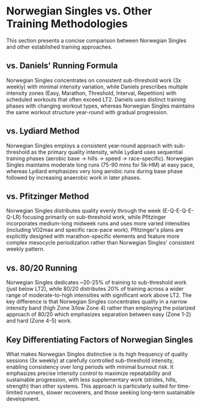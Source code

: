 # Norwegian Singles vs. Other Training Methodologies

This section presents a concise comparison between Norwegian Singles and other established training approaches.

## vs. Daniels' Running Formula
Norwegian Singles concentrates on consistent sub-threshold work (3x weekly) with minimal intensity variation, while Daniels prescribes multiple intensity zones (Easy, Marathon, Threshold, Interval, Repetition) with scheduled workouts that often exceed LT2. Daniels uses distinct training phases with changing workout types, whereas Norwegian Singles maintains the same workout structure year-round with gradual progression.

## vs. Lydiard Method
Norwegian Singles employs a consistent year-round approach with sub-threshold as the primary quality intensity, while Lydiard uses sequential training phases (aerobic base → hills → speed → race-specific). Norwegian Singles maintains moderate long runs (75-90 mins for 5k-HM) at easy pace, whereas Lydiard emphasizes very long aerobic runs during base phase followed by increasing anaerobic work in later phases.

## vs. Pfitzinger Method
Norwegian Singles distributes quality evenly through the week (E-Q-E-Q-E-Q-LR) focusing primarily on sub-threshold work, while Pfitzinger incorporates medium-long midweek runs and uses more varied intensities (including VO2max and specific race-pace work). Pfitzinger's plans are explicitly designed with marathon-specific elements and feature more complex mesocycle periodization rather than Norwegian Singles' consistent weekly pattern.

## vs. 80/20 Running
Norwegian Singles dedicates ~20-25% of training to sub-threshold work (just below LT2), while 80/20 distributes 20% of training across a wider range of moderate-to-high intensities with significant work above LT2. The key difference is that Norwegian Singles concentrates quality in a narrow intensity band (high Zone 3/low Zone 4) rather than employing the polarized approach of 80/20 which emphasizes separation between easy (Zone 1-2) and hard (Zone 4-5) work.

## Key Differentiating Factors of Norwegian Singles
What makes Norwegian Singles distinctive is its high frequency of quality sessions (3x weekly) at carefully controlled sub-threshold intensity, enabling consistency over long periods with minimal burnout risk. It emphasizes precise intensity control to maximize repeatability and sustainable progression, with less supplementary work (strides, hills, strength) than other systems. This approach is particularly suited for time-limited runners, slower recoverers, and those seeking long-term sustainable development.
